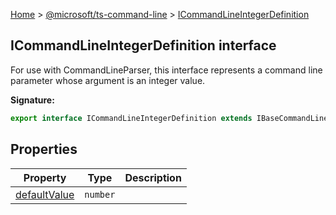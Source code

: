 [Home](./index) &gt; [@microsoft/ts-command-line](./ts-command-line.md) &gt; [ICommandLineIntegerDefinition](./ts-command-line.icommandlineintegerdefinition.md)

## ICommandLineIntegerDefinition interface

For use with CommandLineParser, this interface represents a command line parameter whose argument is an integer value.

<b>Signature:</b>

```typescript
export interface ICommandLineIntegerDefinition extends IBaseCommandLineDefinitionWithArgument 
```

## Properties

|  Property | Type | Description |
|  --- | --- | --- |
|  [defaultValue](./ts-command-line.icommandlineintegerdefinition.defaultvalue.md) | `number` |  |

